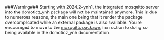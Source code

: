 ###Warning###
Starting with 2024.2~ynh1, the integrated mosquitto server into the domoticz_ynh package will not be maintained anymore.
This is due to numerous reasons, the main one being that it render the package overcomplicated while an external package is also available.
You're encouraged to move to the [mosquitto package](https://github.com/YunoHost-Apps/mosquitto_ynh), instruction to doing so being available in the domoticz_ynh documentation.
